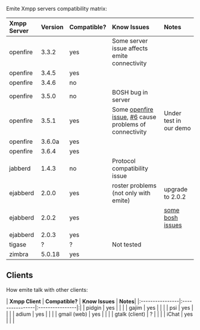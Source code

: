 Emite Xmpp servers compatibility matrix:

| **Xmpp Server** | **Version** | **Compatible?** | **Know Issues** | **Notes** |
|:----------------|:------------|:----------------|:----------------|:----------|
| openfire        | 3.3.2       | yes             | Some server issue affects emite connectivity |           |
| openfire        | 3.4.5       | yes             |                 |           |
| openfire        | 3.4.6       | no              |                 |           |
| openfire        | 3.5.0       | no              | BOSH bug in server |           |
| openfire        | 3.5.1       | yes             | Some [openfire issue](http://www.igniterealtime.org/community/message/169420), [#6](http://code.google.com/p/emite/issues/detail?id=6&colspec=ID%20Type%20Status%20Priority%20Milestone%20Owner%20Summary%20Component) cause problems of connectivity | Under test in our demo |
| openfire        | 3.6.0a      | yes             |                 |           |
| openfire        | 3.6.4       | yes             |                 |           |
| jabberd         | 1.4.3       | no              | Protocol compatibility issue |           |
| ejabberd        | 2.0.0       | yes             | roster problems (not only with emite) | upgrade to 2.0.2 |
| ejabberd        | 2.0.2       | yes             |                 | [some bosh issues](https://support.process-one.net/browse/EJAB-724;jsessionid=7DA6E5F568CA3368182DC577B8EFAFD9?page=com.atlassian.jira.ext.fisheye%3Afisheye-issuepanel) |
| ejabberd        | 2.0.3       | yes             |                 |           |
| tigase          | ?           | ?               | Not tested      |           |
| zimbra          | 5.0.18      | yes             |                 |           |



## Clients ##

How emite talk with other clients:

| **Xmpp Client** | **Compatible?** | **Know Issues** | **Notes**|
|:----------------|:----------------|:----------------|:|
| pidgin          | yes             |                 | |
| gajim           | yes             |                 | |
| psi             | yes             |                 | |
| adium           | yes             |                 | |
| gmail (web)     | yes             |                 | |
| gtalk (client)  | ?               |                 | |
| iChat           | yes             |                 | |